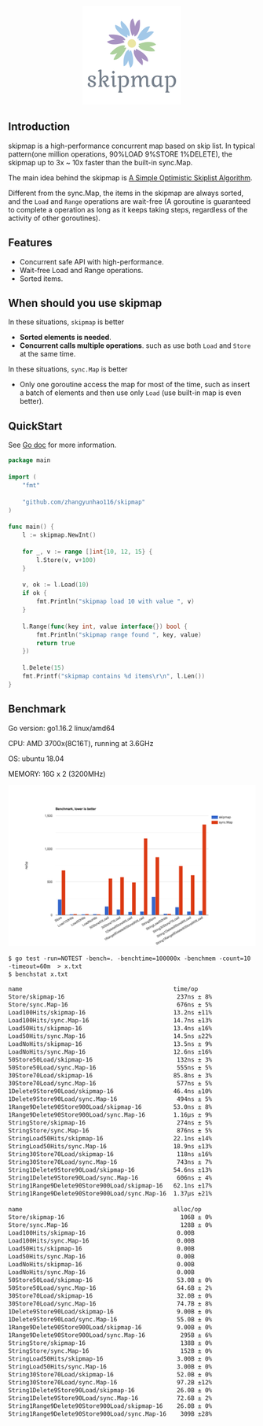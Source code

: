 <p align="center">
  <img src="https://raw.githubusercontent.com/ZYunH/public-data/master/skipmap-logo.png"/>
</p>

## Introduction

skipmap is a high-performance concurrent map based on skip list. In typical pattern(one million operations, 90%LOAD 9%STORE 1%DELETE), the skipmap up to 3x ~ 10x faster than the built-in sync.Map.

The main idea behind the skipmap is [A Simple Optimistic Skiplist Algorithm](<https://people.csail.mit.edu/shanir/publications/LazySkipList.pdf>).

Different from the sync.Map, the items in the skipmap are always sorted, and the `Load` and `Range` operations are wait-free (A goroutine is guaranteed to complete a operation as long as it keeps taking steps, regardless of the activity of other goroutines).



## Features

- Concurrent safe API with high-performance.
- Wait-free Load and Range operations.
- Sorted items.



## When should you use skipmap

In these situations, `skipmap` is better

- **Sorted elements is needed**.
- **Concurrent calls multiple operations**. such as use both `Load` and `Store` at the same time.

In these situations, `sync.Map` is better

- Only one goroutine access the map for most of the time, such as insert a batch of elements and then use only `Load` (use built-in map is even better).



## QuickStart

See [Go doc](https://pkg.go.dev/github.com/zhangyunhao116/skipmap) for more information.

```go
package main

import (
	"fmt"

	"github.com/zhangyunhao116/skipmap"
)

func main() {
	l := skipmap.NewInt()

	for _, v := range []int{10, 12, 15} {
		l.Store(v, v+100)
	}

	v, ok := l.Load(10)
	if ok {
		fmt.Println("skipmap load 10 with value ", v)
	}

	l.Range(func(key int, value interface{}) bool {
		fmt.Println("skipmap range found ", key, value)
		return true
	})

	l.Delete(15)
	fmt.Printf("skipmap contains %d items\r\n", l.Len())
}

```



## Benchmark

Go version: go1.16.2 linux/amd64

CPU: AMD 3700x(8C16T), running at 3.6GHz

OS: ubuntu 18.04

MEMORY: 16G x 2 (3200MHz)

![benchmark](https://raw.githubusercontent.com/ZYunH/public-data/master/skipmap-benchmark.png)

```shell
$ go test -run=NOTEST -bench=. -benchtime=100000x -benchmem -count=10 -timeout=60m  > x.txt
$ benchstat x.txt
```

```
name                                           time/op
Store/skipmap-16                                237ns ± 8%
Store/sync.Map-16                               676ns ± 5%
Load100Hits/skipmap-16                         13.2ns ±11%
Load100Hits/sync.Map-16                        14.7ns ±13%
Load50Hits/skipmap-16                          13.4ns ±16%
Load50Hits/sync.Map-16                         14.5ns ±22%
LoadNoHits/skipmap-16                          13.5ns ± 9%
LoadNoHits/sync.Map-16                         12.6ns ±16%
50Store50Load/skipmap-16                        132ns ± 3%
50Store50Load/sync.Map-16                       555ns ± 5%
30Store70Load/skipmap-16                       85.8ns ± 3%
30Store70Load/sync.Map-16                       577ns ± 5%
1Delete9Store90Load/skipmap-16                 46.4ns ±10%
1Delete9Store90Load/sync.Map-16                 494ns ± 5%
1Range9Delete90Store900Load/skipmap-16         53.0ns ± 8%
1Range9Delete90Store900Load/sync.Map-16        1.16µs ± 9%
StringStore/skipmap-16                          274ns ± 5%
StringStore/sync.Map-16                         876ns ± 5%
StringLoad50Hits/skipmap-16                    22.1ns ±14%
StringLoad50Hits/sync.Map-16                   18.9ns ±13%
String30Store70Load/skipmap-16                  118ns ±16%
String30Store70Load/sync.Map-16                 743ns ± 7%
String1Delete9Store90Load/skipmap-16           54.6ns ±13%
String1Delete9Store90Load/sync.Map-16           606ns ± 4%
String1Range9Delete90Store900Load/skipmap-16   62.1ns ±17%
String1Range9Delete90Store900Load/sync.Map-16  1.37µs ±21%

name                                           alloc/op
Store/skipmap-16                                 106B ± 0%
Store/sync.Map-16                                128B ± 0%
Load100Hits/skipmap-16                          0.00B     
Load100Hits/sync.Map-16                         0.00B     
Load50Hits/skipmap-16                           0.00B     
Load50Hits/sync.Map-16                          0.00B     
LoadNoHits/skipmap-16                           0.00B     
LoadNoHits/sync.Map-16                          0.00B     
50Store50Load/skipmap-16                        53.0B ± 0%
50Store50Load/sync.Map-16                       64.6B ± 2%
30Store70Load/skipmap-16                        32.0B ± 0%
30Store70Load/sync.Map-16                       74.7B ± 8%
1Delete9Store90Load/skipmap-16                  9.00B ± 0%
1Delete9Store90Load/sync.Map-16                 55.0B ± 0%
1Range9Delete90Store900Load/skipmap-16          9.00B ± 0%
1Range9Delete90Store900Load/sync.Map-16          295B ± 6%
StringStore/skipmap-16                           138B ± 0%
StringStore/sync.Map-16                          152B ± 0%
StringLoad50Hits/skipmap-16                     3.00B ± 0%
StringLoad50Hits/sync.Map-16                    3.00B ± 0%
String30Store70Load/skipmap-16                  52.0B ± 0%
String30Store70Load/sync.Map-16                 97.2B ±12%
String1Delete9Store90Load/skipmap-16            26.0B ± 0%
String1Delete9Store90Load/sync.Map-16           72.6B ± 2%
String1Range9Delete90Store900Load/skipmap-16    26.0B ± 0%
String1Range9Delete90Store900Load/sync.Map-16    309B ±28%
```